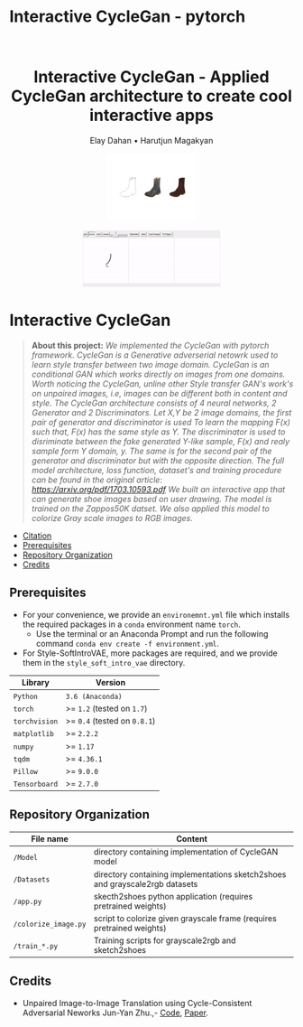 # Interactive CycleGan - pytorch

<h1 align="center">
  <br>
Interactive CycleGan - Applied CycleGan architecture to create cool interactive apps
  <br>
</h1>
  <p align="center">
    Elay Dahan •
    Harutjun Magakyan
  </p>


<p align="center">
  <img src="https://github.com/Harutjun/DeepLearning/raw/main/assets/sketch2shoes.png" height="120">
</p>
<p align="center">
  <img src="https://github.com/Harutjun/DeepLearning/raw/main/assets/app_gif.gif" height="100">
</p>

# Interactive CycleGan

> **About this project:** *We implemented the CycleGan with pytorch framework.
CycleGan is a Generative adverserial netowrk used to learn style transfer between two image domain.
CycleGan is an conditional GAN which works directly on images from one domains.
Worth noticing the CycleGan, unline other Style transfer GAN's work's on unpaired images, i.e, images can be different both in content and style.
The CycleGan architecture consists of 4 neural networks, 2 Generator and 2 Discriminators.
Let X,Y be 2 image domains, the first pair of generator and discriminator is used 
To learn the mapping F(x) such that, F(x) has the same style as Y.
The discriminator is used to disriminate between the fake generated Y-like sample, F(x) and realy sample form Y domain, y.
The same is for the second pair of the generator and discriminator but with the opposite direction.
The full model architecture, loss function, dataset's and training procedure can be found in the original article: https://arxiv.org/pdf/1703.10593.pdf
We built an interactive app that can generate shoe images based on user drawing.
The model is trained on the Zappos50K datset.
We also applied this model to colorize Gray scale images to RGB images.*

  * [Citation](#citation)
  * [Prerequisites](#prerequisites)
  * [Repository Organization](#repository-organization)
  * [Credits](#credits)
    

## Prerequisites

* For your convenience, we provide an `environemnt.yml` file which installs the required packages in a `conda` environment name `torch`.
    * Use the terminal or an Anaconda Prompt and run the following command `conda env create -f environment.yml`.
* For Style-SoftIntroVAE, more packages are required, and we provide them in the `style_soft_intro_vae` directory.


|Library         | Version |
|----------------------|----|
|`Python`|  `3.6 (Anaconda)`|
|`torch`|  >= `1.2` (tested on `1.7`)|
|`torchvision`|  >= `0.4` (tested on `0.8.1`) |
|`matplotlib`|  >= `2.2.2`|
|`numpy`|  >= `1.17`|
|`tqdm`| >= `4.36.1`|
|`Pillow`| >= `9.0.0`|
|`Tensorboard`| >= `2.7.0`|


## Repository Organization

|File name         | Content |
|----------------------|------|
|`/Model`| directory containing implementation of CycleGAN model|
|`/Datasets`| directory containing implementations sketch2shoes and grayscale2rgb datasets|
|`/app.py`| skecth2shoes python application (requires pretrained weights)|
|`/colorize_image.py`| script to colorize given grayscale frame (requires pretrained weights)|
|`/train_*.py`| Training scripts for grayscale2rgb and sketch2shoes|


## Credits
* Unpaired Image-to-Image Translation using Cycle-Consistent Adversarial Neworks Jun-Yan Zhu.,- [Code](https://github.com/junyanz/CycleGAN), [Paper](https://arxiv.org/pdf/1703.10593.pdf).

